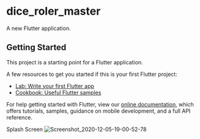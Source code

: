 # dice_roler_master

A new Flutter application.

## Getting Started

This project is a starting point for a Flutter application.

A few resources to get you started if this is your first Flutter project:

- [Lab: Write your first Flutter app](https://flutter.dev/docs/get-started/codelab)
- [Cookbook: Useful Flutter samples](https://flutter.dev/docs/cookbook)

For help getting started with Flutter, view our
[online documentation](https://flutter.dev/docs), which offers tutorials,
samples, guidance on mobile development, and a full API reference.


Splash Screen
![Screenshot_2020-12-05-19-00-52-78](https://user-images.githubusercontent.com/56849235/101245201-ed21c980-36bf-11eb-9218-4a1a200b2efc.jpg)


